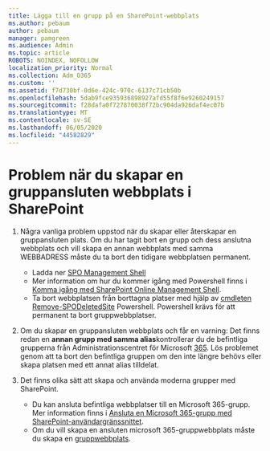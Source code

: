 ```yaml
---
title: Lägga till en grupp på en SharePoint-webbplats
ms.author: pebaum
author: pebaum
manager: pamgreen
ms.audience: Admin
ms.topic: article
ROBOTS: NOINDEX, NOFOLLOW
localization_priority: Normal
ms.collection: Adm_O365
ms.custom: ''
ms.assetid: f7d730bf-0d6e-424c-970c-6137c71cb50b
ms.openlocfilehash: 5dab9fce935936898927afd55f8f6e9260249157
ms.sourcegitcommit: f28dafa0f727870038f72bc904da926daf4ec07b
ms.translationtype: MT
ms.contentlocale: sv-SE
ms.lasthandoff: 06/05/2020
ms.locfileid: "44582829"
---
```

# <a name="issues-when-creating-a-group-connected-site-in-sharepoint"></a>Problem när du skapar en gruppansluten webbplats i SharePoint

1. Några vanliga problem uppstod när du skapar eller återskapar en gruppansluten plats.
Om du har tagit bort en grupp och dess anslutna webbplats och vill skapa en annan webbplats med samma WEBBADRESS måste du ta bort den tidigare webbplatsen permanent.

   - Ladda ner [SPO Management Shell](https://support.office.com/article/introduction-to-the-sharepoint-online-management-shell-c16941c3-19b4-4710-8056-34c034493429)
   - Mer information om hur du kommer igång med Powershell finns i [Komma igång med SharePoint Online Management Shell](https://docs.microsoft.com/powershell/module/sharepoint-online/remove-sposite).
   - Ta bort webbplatsen från borttagna platser med hjälp av [cmdleten Remove-SPODeletedSite](https://docs.microsoft.com/powershell/module/sharepoint-online/remove-sposite?view=sharepoint-ps) Powershell. Powershell krävs för att permanent ta bort gruppwebbplatser.

1. Om du skapar en gruppansluten webbplats och får en varning: Det finns redan en **annan grupp med samma alias**kontrollerar du de befintliga grupperna från Administrationscentret för Microsoft [365](https://admin.microsoft.com/AdminPortal/Home#/groups). Lös problemet genom att ta bort den befintliga gruppen om den inte längre behövs eller skapa platsen med ett annat alias tilldelat.

1. Det finns olika sätt att skapa och använda moderna grupper med SharePoint.

   - Du kan ansluta befintliga webbplatser till en Microsoft 365-grupp. Mer information finns i [Ansluta en Microsoft 365-grupp med SharePoint-användargränssnittet](https://docs.microsoft.com/sharepoint/dev/transform/modernize-connect-to-office365-group#connect-an-office-365-group-using-the-sharepoint-user-interface).
   - Om du vill skapa en ansluten microsoft 365-gruppwebbplats måste du skapa en [gruppwebbplats](https://admin.microsoft.com/sharepoint).
